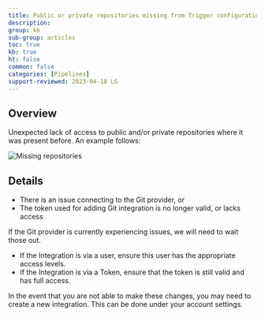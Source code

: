 ```yaml
---
title: Public or private repositories missing from Trigger configuration
description: 
group: kb
sub-group: articles
toc: true
kb: true
ht: false
common: false
categories: [Pipelines]
support-reviewed: 2023-04-18 LG
---
```


## Overview

Unexpected lack of access to public and/or private repositories where it was present before. An example follows:

![Missing repositories]({{site.baseurl}}/images/troubleshooting/repos-missing.png)

## Details

* There is an issue connecting to the Git provider, or
* The token used for adding Git integration is no longer valid, or lacks access

If the Git provider is currently experiencing issues, we will need to wait those out.

* If the Integration is via a user, ensure this user has the appropriate access levels.
* If the Integration is via a Token, ensure that the token is still valid and has full access.

In the event that you are not able to make these changes, you may need to create a new integration. This can be done under your account settings.
